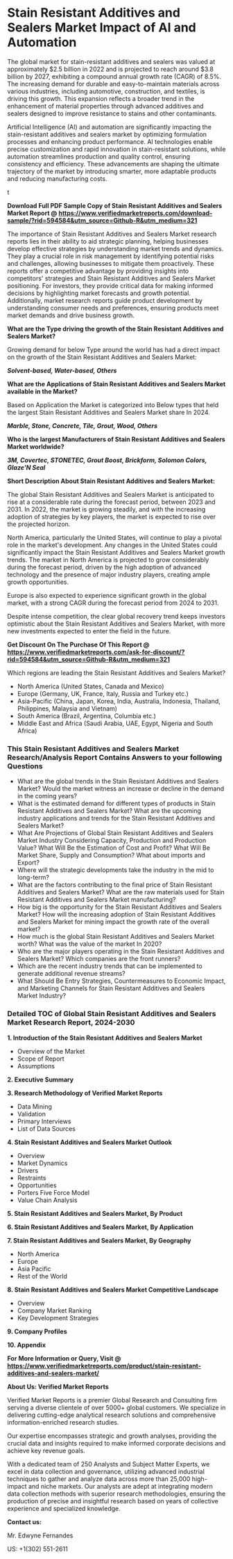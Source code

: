 <meta name="title" content="Global  Stain Resistant Additives and Sealers Market Impact of AI and Automation"><meta name="description" content="  The global market for stain-resistant additives and sealers was valued at approximately $2.5 billion in 2022 and is projected to reach around $3.8 billion by 2027, e"><meta name="title" content=" Stain Resistant Additives and Sealers Market Size, Share, Scope, Trends, Growth, Opportunities, Analysis, Forecast"> <h1>Stain Resistant Additives and Sealers Market Impact of AI and Automation</h1> <p>The global market for stain-resistant additives and sealers was valued at approximately $2.5 billion in 2022 and is projected to reach around $3.8 billion by 2027, exhibiting a compound annual growth rate (CAGR) of 8.5%. The increasing demand for durable and easy-to-maintain materials across various industries, including automotive, construction, and textiles, is driving this growth. This expansion reflects a broader trend in the enhancement of material properties through advanced additives and sealers designed to improve resistance to stains and other contaminants.</p> <p>Artificial Intelligence (AI) and automation are significantly impacting the stain-resistant additives and sealers market by optimizing formulation processes and enhancing product performance. AI technologies enable precise customization and rapid innovation in stain-resistant solutions, while automation streamlines production and quality control, ensuring consistency and efficiency. These advancements are shaping the ultimate trajectory of the market by introducing smarter, more adaptable products and reducing manufacturing costs.</p> t</p><p id="" class=""><strong>Download Full PDF Sample Copy of Stain Resistant Additives and Sealers Market Report @ <a href="https://www.verifiedmarketreports.com/download-sample/?rid=594584&utm_source=Github-R&utm_medium=321" target="_blank">https://www.verifiedmarketreports.com/download-sample/?rid=594584&utm_source=Github-R&utm_medium=321</a></strong></p><p>The importance of&nbsp;Stain Resistant Additives and Sealers Market research reports lies in their ability to aid strategic planning, helping businesses develop effective strategies by understanding market trends and dynamics. They play a crucial role in risk management by identifying potential risks and challenges, allowing businesses to mitigate them proactively. These reports offer a competitive advantage by providing insights into competitors' strategies and Stain Resistant Additives and Sealers Market positioning. For investors, they provide critical data for making informed decisions by highlighting market forecasts and growth potential. Additionally, market research reports guide product development by understanding consumer needs and preferences, ensuring products meet market demands and drive business growth.</p><p><strong>What are the&nbsp;Type driving the growth of the Stain Resistant Additives and Sealers Market?</strong></p><p id="" class="">Growing demand for below Type around the world has had a direct impact on the growth of the Stain Resistant Additives and Sealers Market:</p><em><strong>Solvent-based, Water-based, Others</strong></em></p><strong>What are the&nbsp;Applications&nbsp;of Stain Resistant Additives and Sealers Market available in the Market?</strong></p><p id="" class="">Based on Application the Market is categorized into Below types that held the largest Stain Resistant Additives and Sealers Market share In 2024.</p><em><strong>Marble, Stone, Concrete, Tile, Grout, Wood, Others</strong></em></p><strong>Who is the largest Manufacturers of Stain Resistant Additives and Sealers Market worldwide?</strong></p><p><em><strong>3M, Covertec, STONETEC, Grout Boost, Brickform, Solomon Colors, Glaze'N Seal</strong></em></p><p id="" class=""><strong>Short Description About Stain Resistant Additives and Sealers Market:</strong></p><p>The global Stain Resistant Additives and Sealers Market is anticipated to rise at a considerable rate during the forecast period, between 2023 and 2031. In 2022, the market is growing steadily, and with the increasing adoption of strategies by key players, the market is expected to rise over the projected horizon.</p><p>North America, particularly the United States, will continue to play a pivotal role in the market's development. Any changes in the United States could significantly impact the Stain Resistant Additives and Sealers Market growth trends. The market in North America is projected to grow considerably during the forecast period, driven by the high adoption of advanced technology and the presence of major industry players, creating ample growth opportunities.</p><p>Europe is also expected to experience significant growth in the global market, with a strong CAGR during the forecast period from 2024 to 2031.</p><p>Despite intense competition, the clear global recovery trend keeps investors optimistic about the Stain Resistant Additives and Sealers Market, with more new investments expected to enter the field in the future.</p><p id="" class=""><strong>Get Discount On The Purchase Of This Report @ <a href="https://www.verifiedmarketreports.com/ask-for-discount/?rid=594584&utm_source=Github-R&utm_medium=321" target="_blank">https://www.verifiedmarketreports.com/ask-for-discount/?rid=594584&utm_source=Github-R&utm_medium=321</a></strong></p>Which regions are leading the Stain Resistant Additives and Sealers Market?</p><ul><li>North America (United States, Canada and Mexico)</li><li>Europe (Germany, UK, France, Italy, Russia and Turkey etc.)</li><li>Asia-Pacific (China, Japan, Korea, India, Australia, Indonesia, Thailand, Philippines, Malaysia and Vietnam)</li><li>South America (Brazil, Argentina, Columbia etc.)</li><li>Middle East and Africa (Saudi Arabia, UAE, Egypt, Nigeria and South Africa)</li></ul><h3 id="" class="">This Stain Resistant Additives and Sealers Market Research/Analysis Report Contains Answers to your following Questions</h3><ul><li>What are the global trends in the Stain Resistant Additives and Sealers Market? Would the market witness an increase or decline in the demand in the coming years?</li><li>What is the estimated demand for different types of products in Stain Resistant Additives and Sealers Market? What are the upcoming industry applications and trends for the Stain Resistant Additives and Sealers Market?</li><li>What Are Projections of Global Stain Resistant Additives and Sealers Market Industry Considering Capacity, Production and Production Value? What Will Be the Estimation of Cost and Profit? What Will Be Market Share, Supply and Consumption? What about imports and Export?</li><li>Where will the strategic developments take the industry in the mid to long-term?</li><li>What are the factors contributing to the final price of Stain Resistant Additives and Sealers Market? What are the raw materials used for Stain Resistant Additives and Sealers Market manufacturing?</li><li>How big is the opportunity for the Stain Resistant Additives and Sealers Market? How will the increasing adoption of Stain Resistant Additives and Sealers Market for mining impact the growth rate of the overall market?</li><li>How much is the global Stain Resistant Additives and Sealers Market worth? What was the value of the market In 2020?</li><li>Who are the major players operating in the Stain Resistant Additives and Sealers Market? Which companies are the front runners?</li><li>Which are the recent industry trends that can be implemented to generate additional revenue streams?</li><li>What Should Be Entry Strategies, Countermeasures to Economic Impact, and Marketing Channels for Stain Resistant Additives and Sealers Market Industry?</li></ul><h3 id="" class="">Detailed TOC of Global Stain Resistant Additives and Sealers Market Research Report, 2024-2030</h3><p id="" class=""><strong>1. Introduction of the Stain Resistant Additives and Sealers Market</strong></p><ul><li>Overview of the Market</li><li>Scope of Report</li><li>Assumptions</li></ul><p id="" class=""><strong>2. Executive Summary</strong></p><p id="" class=""><strong>3. Research Methodology of Verified Market Reports</strong></p><ul><li>Data Mining</li><li>Validation</li><li>Primary Interviews</li><li>List of Data Sources</li></ul><p id="" class=""><strong>4. Stain Resistant Additives and Sealers Market Outlook</strong></p><ul><li>Overview</li><li>Market Dynamics</li><li>Drivers</li><li>Restraints</li><li>Opportunities</li><li>Porters Five Force Model</li><li>Value Chain Analysis</li></ul><p id="" class=""><strong>5. Stain Resistant Additives and Sealers Market, By Product</strong></p><p id="" class=""><strong>6. Stain Resistant Additives and Sealers Market, By Application</strong></p><p id="" class=""><strong>7. Stain Resistant Additives and Sealers Market, By Geography</strong></p><ul><li>North America</li><li>Europe</li><li>Asia Pacific</li><li>Rest of the World</li></ul><p id="" class=""><strong>8. Stain Resistant Additives and Sealers Market Competitive Landscape</strong></p><ul><li>Overview</li><li>Company Market Ranking</li><li>Key Development Strategies</li></ul><p id="" class=""><strong>9. Company Profiles</strong></p><p id="" class=""><strong>10. Appendix</strong></p><p id="" class=""><strong>For More Information or Query, Visit @ <a href="https://www.verifiedmarketreports.com/product/stain-resistant-additives-and-sealers-market/" target="_blank">https://www.verifiedmarketreports.com/product/stain-resistant-additives-and-sealers-market/</a></strong></p><p id="" class=""><strong>About Us: Verified Market Reports</strong></p><p id="" class="">Verified Market Reports is a premier Global Research and Consulting firm serving a diverse clientele of over 5000+ global customers. We specialize in delivering cutting-edge analytical research solutions and comprehensive information-enriched research studies.</p><p id="" class="">Our expertise encompasses strategic and growth analyses, providing the crucial data and insights required to make informed corporate decisions and achieve key revenue goals.</p><p id="" class="">With a dedicated team of 250 Analysts and Subject Matter Experts, we excel in data collection and governance, utilizing advanced industrial techniques to gather and analyze data across more than 25,000 high-impact and niche markets. Our analysts are adept at integrating modern data collection methods with superior research methodologies, ensuring the production of precise and insightful research based on years of collective experience and specialized knowledge.</p><p id="" class=""><strong>Contact us:</strong></p><p id="" class="">Mr. Edwyne Fernandes</p><p id="" class="">US: +1(302) 551-2611</p>
